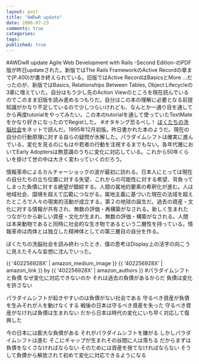 ```yaml
---
layout: post
title: "AWDwR update"
date: 2006-07-23
comments: true
categories:
tags:
published: true
---
```


#AWDwR update
Agile Web Development with Rails -Second Edition-のPDF版が昨日updateされた。新版ではThe Rails FrameworkのActive Recordの章まで(P.400)が書き終えられている。旧版ではActive RecordはBasicsとMore ...だったのが、新版ではBasics, Relationships Between Tables, Object Lifecycleの3章に増えていた。自分はもう少し先のAction Viewのところを現在読んでいるのでこのまま旧版を読み進めるつもりだ。自分はこの本の理解に必要となる前提知識がかなり不足しているので少しつらいけれども、なんとか一通り目を通してから再度tutorialをやってみたい。この本のtutorialを通して使っていたTextMateをかなり好きになったのでRegistした。
#オタキング恐るべし！
[ぼくたちの洗脳社会](http://netcity.or.jp/OTAKU/okada/library/books/bokusen/mokuzi.html)をネットで読んだ。1995年12月初版。昨日書かれた本のようだ。現在の自分の行動原理に対する自らの疑問が氷解した。パラダイムシフトは確実に進んでいる。変化を見るのにもはや若者の行動を注視するまでもない。各年代層においてEarly Adoptersは無意識のうちに変化に対応している。これから50年くらいを掛けて世の中は大きく変わっていくのだろう。

情報革命によるカルチャーショックの波が最初に訪れる。日本人にとっては現在の自分たちの立ち位置に対する失望、これからの可能性に対する希望、背負ってしまった負債に対する絶望が錯綜する。人間の属地的要素の希釈化が進む。人は地域社会、国境を超えて広範につながる。属地主義に基づいた現在の法域を超えたところで人々の現実的活動が成立する。第２の地球の誕生だ。過去の資産・文化に対する情報が共有され、無数の評価・再構築がなされる。新しく生まれたつながりから新しい資産・文化が生まれ、無数の評価・構築がなされる。人間は本来動物であると同時に社会的な生き物であるという二層性を持っている。情報革命は肉体とは独立した精神体としての第三層目の自分を作る。

ぼくたちの洗脳社会を読み終わったとき、僕の思考はDisplay上の活字の向こうに見えたそんな妄想に沈んでいった。

{{ '402256928X' | amazon_medium_image }}
{{ '402256928X' | amazon_link }} by {{ '402256928X' | amazon_authors }}
#パラダイムシフトと負債
なぜ変化に対応できないのか
それは過去の負債があるからだ
負債は変化を許さない

パラダイムシフトが起きやすいのは負債がない社会である
守るべき資産が負債を生みそれが人を動けなくする
戦後の日本は守るべき資産を失った
守るべき資産がなければ負債は生まれない
だから日本は時代の変化にいち早く対応して復興した

今の日本には膨大な負債がある
それがパラダイムシフトを嫌がる
しかしパラダイムシフトは進む
そこにギャップが生まれその谷間に人は落ちる
だからまずは負債をなくさなければならない
そのためには資産を捨てなければならない
そうして負債から解放されて初めて変化に対応できるようになる
